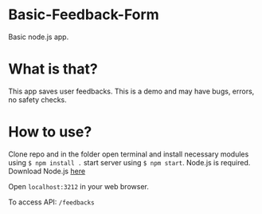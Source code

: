 # Basic-Feedback-Form
Basic node.js app.

# What is that?
This app saves user feedbacks. This is a demo and may have bugs, errors, no safety checks.

# How to use?
Clone repo and in the folder open terminal and install necessary modules using `$ npm install .` start server using `$ npm start`. Node.js is required. Download Node.js [here](https://nodejs.org/en/)

Open `localhost:3212` in your web browser.

To access API: `/feedbacks`
